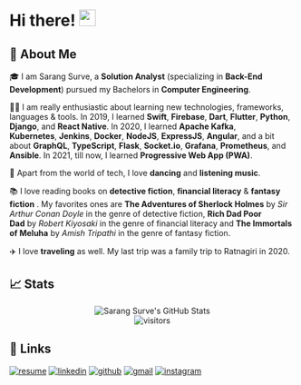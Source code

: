 # Hi there! <img src="https://media.giphy.com/media/hvRJCLFzcasrR4ia7z/giphy.gif" width="29px">

## 🚀 About Me

🎓 I am Sarang Surve, a **Solution Analyst** (specializing in **Back-End Development**) pursued my Bachelors in **Computer Engineering**.

👨‍💻 I am really enthusiastic about learning new technologies, frameworks, languages & tools. In 2019, I learned **Swift**, **Firebase**, **Dart**, **Flutter**, **Python**, **Django**, and **React Native**. In 2020, I learned **Apache Kafka**, **Kubernetes**, **Jenkins**, **Docker**, **NodeJS**, **ExpressJS**, **Angular**, and a bit about **GraphQL**, **TypeScript**, **Flask**, **Socket.io**, **Grafana**, **Prometheus**, and **Ansible**. In 2021, till now, I learned **Progressive Web App (PWA)**.

🎸 Apart from the world of tech, I love **dancing** and **listening music**.

📚 I love reading books on **detective fiction**, **financial literacy** & **fantasy fiction** . My favorites ones are **The Adventures of Sherlock Holmes** by *Sir Arthur Conan Doyle* in the genre of detective fiction, **Rich Dad Poor Dad** by *Robert Kiyosaki* in the genre of financial literacy and **The Immortals of Meluha** by *Amish Tripathi* in the genre of fantasy fiction.

✈️ I love **traveling** as well. My last trip was a family trip to Ratnagiri in 2020.

## 📈 Stats

<div align="center">
<img src="https://github-readme-stats.vercel.app/api?username=sarangsurve&show_icons=true&hide_border=true" alt="Sarang Surve's GitHub Stats">
</div>

<div align="center">
<img src="https://visitor-badge.laobi.icu/badge?page_id=sarangsurve.sarangsurve" alt="visitors">
</div>

## 🔗 Links

[![resume](https://img.shields.io/badge/Resume-4285F4?style=for-the-badge&logo=read-the-docs&logoColor=white)](https://drive.google.com/file/d/1qeHJWyaAV6swH5dnVvE0l-Dzs7Pevir3/view?usp=sharing)
[![linkedin](https://img.shields.io/badge/Linked_In-0077B5?style=for-the-badge&logo=LinkedIn&logoColor=white)](https://www.linkedin.com/in/sarangsurve)
[![github](https://img.shields.io/badge/GitHub-000000?style=for-the-badge&logo=GitHub&logoColor=white)](https://github.com/sarangsurve)
[![gmail](https://img.shields.io/badge/Gmail-D14836?style=for-the-badge&logo=Gmail&logoColor=white)](mailto:sarangsurve126@gmail.com)
[![instagram](https://img.shields.io/badge/Instagram-E4405F?style=for-the-badge&logo=instagram&logoColor=white)](https://www.instagram.com/sarangsurve)